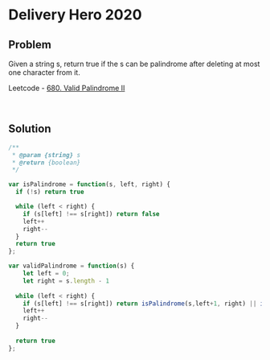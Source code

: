 # Delivery Hero 2020

## Problem

Given a string s, return true if the s can be palindrome after deleting at most one character from it.

Leetcode - [680. Valid Palindrome II](https://leetcode.com/problems/valid-palindrome-ii/)

&nbsp;

## Solution

```js
/**
 * @param {string} s
 * @return {boolean}
 */

var isPalindrome = function(s, left, right) {
  if (!s) return true

  while (left < right) {
    if (s[left] !== s[right]) return false
    left++
    right--
  }
  return true
};

var validPalindrome = function(s) {
    let left = 0;
    let right = s.length - 1
  
  while (left < right) {
    if (s[left] !== s[right]) return isPalindrome(s,left+1, right) || isPalindrome(s, left, right-1)
    left++
    right--
  }
  
  return true
};
```